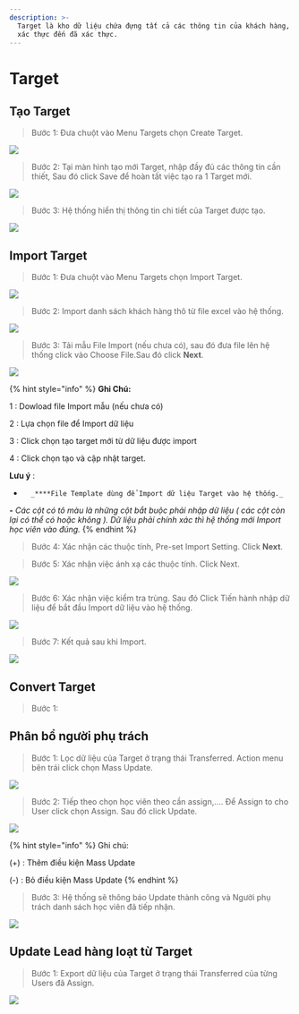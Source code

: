 ```yaml
---
description: >-
  Target là kho dữ liệu chứa đựng tất cả các thông tin của khách hàng, từ chưa
  xác thực đến đã xác thực.
---
```


# Target

## Tạo Target

> Bước 1: Đưa chuột vào Menu Targets chọn Create Target.

![](../.gitbook/assets/taotarget1.png)

> Bước 2: Tại màn hình tạo mới Target, nhập đầy đủ các thông tin cần thiết, Sau đó click Save để hoàn tất việc tạo ra 1 Target mới.

![](../.gitbook/assets/taotarget2.png)

> Bước 3: Hệ thống hiển thị thông tin chi tiết của Target được tạo.

![](../.gitbook/assets/taotarget3.png)

## Import Target

> Bước 1: Đưa chuột vào Menu Targets chọn Import Target.

![](../.gitbook/assets/1.png)

> Bước 2: Import danh sách khách hàng thô từ file excel vào hệ thống.

![](../.gitbook/assets/2%20%281%29.png)

> Bước 3:  Tải mẫu File Import \(nếu chưa có\), sau đó đưa file lên hệ thống click vào Choose File.Sau đó click **Next**.

![](../.gitbook/assets/3%20%282%29.png)

{% hint style="info" %}
**Ghi Chú:**

1 : Dowload file Import mẫu \(nếu chưa có\)

2 : Lựa chọn file để Import dữ liệu

3 : Click chọn tạo target mới từ dữ liệu được import

4 : Click chọn tạo và cập nhật target.

**Lưu ý** :

-       _****File Template dùng để Import dữ liệu Target vào hệ thống._ 

_**-**       Các cột có tô màu là những cột bắt buộc phải nhập dữ liệu \( các cột còn lại có thể có hoặc không \). Dữ liệu phải chính xác thì hệ thống mới Import học viên vào đúng._
{% endhint %}

> Bước 4:  Xác nhận các thuộc tính, Pre-set Import Setting. Click **Next**.

> Bước 5: Xác nhận việc ánh xạ các thuộc tính. Click Next.

![](../.gitbook/assets/5%20%281%29.png)

> Bước 6:  Xác nhận việc kiểm tra trùng. Sau đó Click Tiến hành nhập dữ liệu để bắt đầu Import dữ liệu vào hệ thống.

![](../.gitbook/assets/6%20%281%29.png)

> Bước 7: Kết quả sau khi Import.

![](../.gitbook/assets/7%20%281%29.png)

## Convert Target

> Bước 1:

## Phân bổ người phụ trách

> Bước 1: Lọc dữ liệu của Target ở trạng thái Transferred. Action menu bên trái click chọn Mass Update.

![](../.gitbook/assets/1%20%282%29.png)

> Bước 2:  Tiếp theo chọn học viên theo cần assign,…. Để Assign to cho User click chọn Assign. Sau đó click Update.

![](../.gitbook/assets/2%20%282%29.png)

{% hint style="info" %}
Ghi chú:

\(+\) : Thêm điều kiện Mass Update 

\(-\) : Bỏ điều kiện Mass Update
{% endhint %}

> Bước 3: Hệ thống sẽ thông báo Update thành công và Người phụ trách danh sách học viên đã tiếp nhận.

![](../.gitbook/assets/3%20%281%29.png)

## Update Lead hàng loạt từ Target

> Bước  1:  Export dữ liệu của Target ở trạng thái Transferred của từng Users đã Assign.

![](../.gitbook/assets/update1.png)

## 

